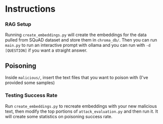 # Instructions

### RAG Setup
Running `create_embeddings.py` will create the embeddings for the data pulled from SQuAD dataset and store them in `chroma_db/`. Then you can run `main.py` to run an interactive prompt with ollama and you can run with `-d [QUESTION]` if you want a straight answer.

## Poisoning
Inside `malicious/`, insert the text files that you want to poison with (I've provided some samples)

### Testing Success Rate
Run `create_embeddings.py` to recreate embeddings with your new malicious text, then modify the top portions of `attack_evaluation.py` and then run it. It will create some statistics on poisoning success rate.
